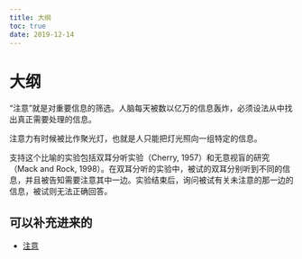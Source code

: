 ```yaml
---
title: 大纲
toc: true
date: 2019-12-14
---
```

# 大纲

“注意”就是对重要信息的筛选。人脑每天被数以亿万的信息轰炸，必须设法从中找出真正需要处理的信息。

注意力有时候被比作聚光灯，也就是人只能把灯光照向一组特定的信息。

支持这个比喻的实验包括双耳分听实验（Cherry, 1957）和无意视盲的研究（Mack and Rock, 1998）。在双耳分听的实验中，被试的双耳分别听到不同的信息，并且被告知需要注意其中一边。实验结束后，询问被试有关未注意的那一边的信息，被试则无法正确回答。


## 可以补充进来的

- [注意](https://zh.wikipedia.org/wiki/%E6%B3%A8%E6%84%8F)
